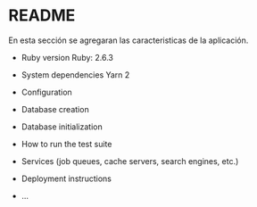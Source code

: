 # README

En esta sección se agregaran las caracteristicas de la aplicación.

* Ruby version
  Ruby: 2.6.3
* System dependencies
  Yarn 2

* Configuration

* Database creation

* Database initialization

* How to run the test suite

* Services (job queues, cache servers, search engines, etc.)

* Deployment instructions

* ...
